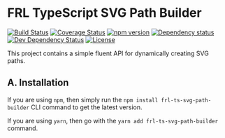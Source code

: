 # FRL TypeScript SVG Path Builder

[![Build Status](https://travis-ci.com/CalionVarduk/ts-svg-path-builder.png?branch=master)](https://travis-ci.com/CalionVarduk/ts-svg-path-builder)
[![Coverage Status](https://coveralls.io/repos/github/CalionVarduk/ts-svg-path-builder/badge.svg)](https://coveralls.io/github/CalionVarduk/ts-svg-path-builder)
[![npm version](https://badge.fury.io/js/frl-ts-svg-path-builder.svg)](https://www.npmjs.com/package/frl-ts-svg-path-builder)
[![Dependency status](https://david-dm.org/CalionVarduk/ts-svg-path-builder/status.svg)](https://david-dm.org/CalionVarduk/ts-svg-path-builder)
[![Dev Dependency Status](https://david-dm.org/CalionVarduk/ts-svg-path-builder/dev-status.svg)](https://david-dm.org/CalionVarduk/ts-svg-path-builder?type=dev)
[![License](https://img.shields.io/github/license/mashape/apistatus.svg)](https://github.com/CalionVarduk/ts-svg-path-builder/blob/master/LICENSE)

This project contains a simple fluent API for dynamically creating SVG paths.

## A. Installation

If you are using `npm`, then simply run the `npm install frl-ts-svg-path-builder` CLI command to get the latest version.

If you are using `yarn`, then go with the `yarn add frl-ts-svg-path-builder` command.
